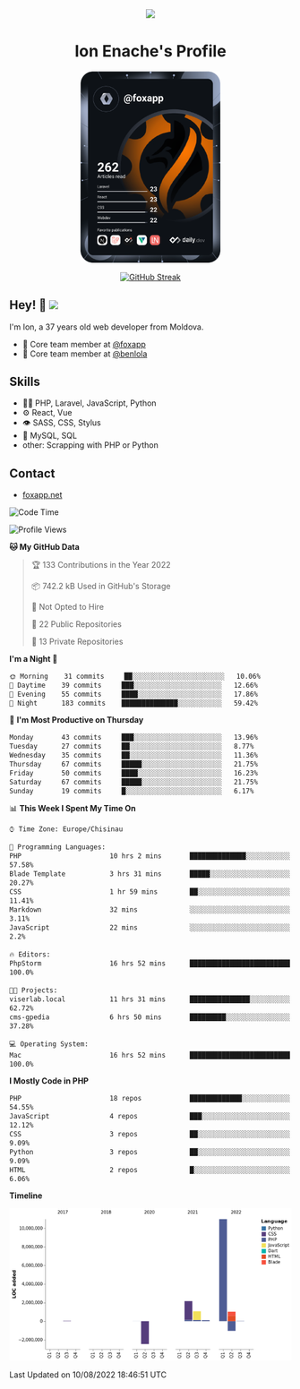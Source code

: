 <div id="header" align="center">
  <img src="https://media.giphy.com/media/M9gbBd9nbDrOTu1Mqx/giphy.gif" width="100"/>
	<h1>Ion Enache's Profile</h1>
</div>
<div align="center">
	<a href="https://app.daily.dev/foxapp"><img src="https://github.com/foxapp/foxapp/blob/master/devcard.svg" width="250" alt="Ion Enache's Dev Card"/></a>
</div>


<div align="center">
	
[![GitHub Streak](http://github-readme-streak-stats.herokuapp.com?user=foxapp&hide_border=true&date_format=M%20j%5B%2C%20Y%5D)](https://git.io/streak-stats)
	
</div>


## Hey! 👋 <img src="https://media.giphy.com/media/hvRJCLFzcasrR4ia7z/giphy.gif" width="30px"/>
I'm Ion, a 37 years old web developer from Moldova.


- 👥 Core team member at [@foxapp](https://github.com/foxapp)
- 👥 Core team member at [@benlola](https://github.com/benlola)

## Skills
- 👨‍💻 PHP, Laravel, JavaScript, Python
- ⚙️ React, Vue
- 👁️ SASS, CSS, Stylus
- 💽 MySQL, SQL
- other: Scrapping with PHP or Python

## Contact
- [foxapp.net](https://www.foxapp.net)

<!--START_SECTION:waka-->
![Code Time](http://img.shields.io/badge/Code%20Time-863%20hrs%202%20mins-blue)

![Profile Views](http://img.shields.io/badge/Profile%20Views-0-blue)

**🐱 My GitHub Data** 

> 🏆 133 Contributions in the Year 2022
 > 
> 📦 742.2 kB Used in GitHub's Storage 
 > 
> 🚫 Not Opted to Hire
 > 
> 📜 22 Public Repositories 
 > 
> 🔑 13 Private Repositories  
 > 
**I'm a Night 🦉** 

```text
🌞 Morning    31 commits     ██░░░░░░░░░░░░░░░░░░░░░░░   10.06% 
🌆 Daytime    39 commits     ███░░░░░░░░░░░░░░░░░░░░░░   12.66% 
🌃 Evening    55 commits     ████░░░░░░░░░░░░░░░░░░░░░   17.86% 
🌙 Night      183 commits    ██████████████░░░░░░░░░░░   59.42%

```
📅 **I'm Most Productive on Thursday** 

```text
Monday       43 commits     ███░░░░░░░░░░░░░░░░░░░░░░   13.96% 
Tuesday      27 commits     ██░░░░░░░░░░░░░░░░░░░░░░░   8.77% 
Wednesday    35 commits     ██░░░░░░░░░░░░░░░░░░░░░░░   11.36% 
Thursday     67 commits     █████░░░░░░░░░░░░░░░░░░░░   21.75% 
Friday       50 commits     ████░░░░░░░░░░░░░░░░░░░░░   16.23% 
Saturday     67 commits     █████░░░░░░░░░░░░░░░░░░░░   21.75% 
Sunday       19 commits     █░░░░░░░░░░░░░░░░░░░░░░░░   6.17%

```


📊 **This Week I Spent My Time On** 

```text
⌚︎ Time Zone: Europe/Chisinau

💬 Programming Languages: 
PHP                      10 hrs 2 mins       ██████████████░░░░░░░░░░░   57.58% 
Blade Template           3 hrs 31 mins       █████░░░░░░░░░░░░░░░░░░░░   20.27% 
CSS                      1 hr 59 mins        ██░░░░░░░░░░░░░░░░░░░░░░░   11.41% 
Markdown                 32 mins             ░░░░░░░░░░░░░░░░░░░░░░░░░   3.11% 
JavaScript               22 mins             ░░░░░░░░░░░░░░░░░░░░░░░░░   2.2%

🔥 Editors: 
PhpStorm                 16 hrs 52 mins      █████████████████████████   100.0%

🐱‍💻 Projects: 
viserlab.local           11 hrs 31 mins      ███████████████░░░░░░░░░░   62.72% 
cms-gpedia               6 hrs 50 mins       █████████░░░░░░░░░░░░░░░░   37.28%

💻 Operating System: 
Mac                      16 hrs 52 mins      █████████████████████████   100.0%

```

**I Mostly Code in PHP** 

```text
PHP                      18 repos            █████████████░░░░░░░░░░░░   54.55% 
JavaScript               4 repos             ███░░░░░░░░░░░░░░░░░░░░░░   12.12% 
CSS                      3 repos             ██░░░░░░░░░░░░░░░░░░░░░░░   9.09% 
Python                   3 repos             ██░░░░░░░░░░░░░░░░░░░░░░░   9.09% 
HTML                     2 repos             █░░░░░░░░░░░░░░░░░░░░░░░░   6.06%

```


**Timeline**

![Chart not found](https://raw.githubusercontent.com/foxapp/foxapp/master/charts/bar_graph.png) 


 Last Updated on 10/08/2022 18:46:51 UTC
<!--END_SECTION:waka-->
